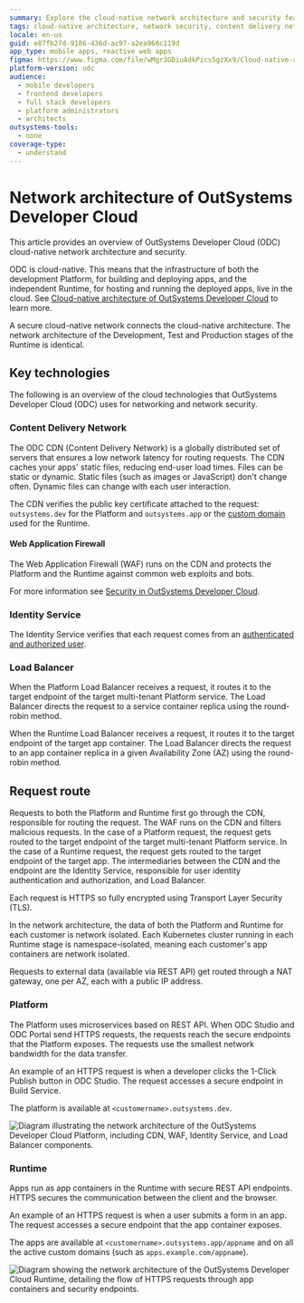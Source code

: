 ```yaml
---
summary: Explore the cloud-native network architecture and security features of OutSystems Developer Cloud (ODC) in this detailed overview.
tags: cloud-native architecture, network security, content delivery network, web application firewall, custom domains
locale: en-us
guid: e87fb27d-9186-436d-ac97-a2ea960c119d
app_type: mobile apps, reactive web apps
figma: https://www.figma.com/file/wMgr3GDiuAdkPics5gzXx9/Cloud-native-architecture-of-OutSystems-Developer-Cloud?type=design&node-id=3001%3A1808&t=wS2nDUn4cr9EORu8-1
platform-version: odc
audience:
  - mobile developers
  - frontend developers
  - full stack developers
  - platform administrators
  - architects
outsystems-tools:
  - none
coverage-type:
  - understand
---
```


# Network architecture of OutSystems Developer Cloud

This article provides an overview of OutSystems Developer Cloud (ODC) cloud-native network architecture and security.

ODC is cloud-native. This means that the infrastructure of both the development Platform, for building and deploying apps, and the independent Runtime, for hosting and running the deployed apps, live in the cloud. See [Cloud-native architecture of OutSystems Developer Cloud](intro.md) to learn more.

A secure cloud-native network connects the cloud-native architecture. The network architecture of the Development, Test and Production stages of the Runtime is identical.

## Key technologies

The following is an overview of the cloud technologies that OutSystems Developer Cloud (ODC) uses for networking and network security.

### Content Delivery Network

The ODC CDN (Content Delivery Network) is a globally distributed set of servers that ensures a low network latency for routing requests. The CDN caches your apps' static files, reducing end-user load times. Files can be static or dynamic. Static files (such as images or JavaScript) don't change often. Dynamic files can change with each user interaction.

The CDN verifies the public key certificate attached to the request: `outsystems.dev` for the Platform and `outsystems.app` or the [custom domain](../custom-domains.md) used for the Runtime.

#### Web Application Firewall

The Web Application Firewall (WAF) runs on the CDN and protects the Platform and the Runtime against common web exploits and bots.

For more information see [Security in OutSystems Developer Cloud](../../security/security.md#web-application-firewall).

### Identity Service

The Identity Service verifies that each request comes from an [authenticated and authorized user](identity.md).

### Load Balancer

When the Platform Load Balancer receives a request, it routes it to the target endpoint of the target multi-tenant Platform service. The Load Balancer directs the request to a service container replica using the round-robin method.

When the Runtime Load Balancer receives a request, it routes it to the target endpoint of the target app container. The Load Balancer directs the request to an app container replica in a given Availability Zone (AZ) using the round-robin method.

## Request route

Requests to both the Platform and Runtime first go through the CDN, responsible for routing the request. The WAF runs on the CDN and filters malicious requests. In the case of a Platform request, the request gets routed to the target endpoint of the target multi-tenant Platform service. In the case of a Runtime request, the request gets routed to the target endpoint of the target app. The intermediaries between the CDN and the endpoint are the Identity Service, responsible for user identity authentication and authorization, and Load Balancer.

Each request is HTTPS so fully encrypted using Transport Layer Security (TLS).

In the network architecture, the data of both the Platform and Runtime for each customer is network isolated. Each Kubernetes cluster running in each Runtime stage is namespace-isolated, meaning each customer's app containers are network isolated.

Requests to external data (available via REST API) get routed through a NAT gateway, one per AZ, each with a public IP address.

### Platform

The Platform uses microservices based on REST API. When ODC Studio and ODC Portal send HTTPS requests, the requests reach the secure endpoints that the Platform exposes. The requests use the smallest network bandwidth for the data transfer.

An example of an HTTPS request is when a developer clicks the 1-Click Publish button in ODC Studio. The request accesses a secure endpoint in Build Service.

The platform is available at `<customername>.outsystems.dev`.

![Diagram illustrating the network architecture of the OutSystems Developer Cloud Platform, including CDN, WAF, Identity Service, and Load Balancer components.](images/architecture-network-platform-diag.png "Platform Network Architecture Diagram")

### Runtime

Apps run as app containers in the Runtime with secure REST API endpoints. HTTPS secures the communication between the client and the browser.

An example of an HTTPS request is when a user submits a form in an app. The request accesses a secure endpoint that the app container exposes.

The apps are available at `<customername>.outsystems.app/appname` and on all the active custom domains (such as `apps.example.com/appname`).

![Diagram showing the network architecture of the OutSystems Developer Cloud Runtime, detailing the flow of HTTPS requests through app containers and security endpoints.](images/network-runtime-diag.png "Runtime Network Architecture Diagram")

